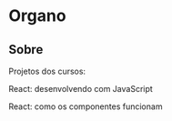 # Organo

## Sobre

Projetos dos cursos:

<p>React: desenvolvendo com JavaScript</p>
React: como os componentes funcionam
